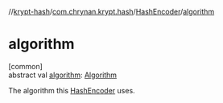 //[krypt-hash](../../../index.md)/[com.chrynan.krypt.hash](../index.md)/[HashEncoder](index.md)/[algorithm](algorithm.md)

# algorithm

[common]\
abstract val [algorithm](algorithm.md): [Algorithm](index.md)

The algorithm this [HashEncoder](index.md) uses.
